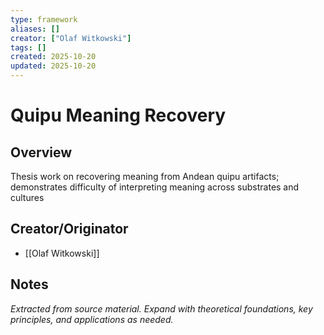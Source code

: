 ```yaml
---
type: framework
aliases: []
creator: ["Olaf Witkowski"]
tags: []
created: 2025-10-20
updated: 2025-10-20
---
```


# Quipu Meaning Recovery

## Overview

Thesis work on recovering meaning from Andean quipu artifacts; demonstrates difficulty of interpreting meaning across substrates and cultures

## Creator/Originator

- [[Olaf Witkowski]]

## Notes

*Extracted from source material. Expand with theoretical foundations, key principles, and applications as needed.*
